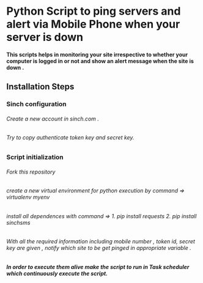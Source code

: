 # Python Script to ping servers and alert via Mobile Phone when your server is down 

#### This scripts helps in monitoring your site irrespective to whether your computer is logged in or not and show an alert message when the site is down .

## Installation Steps 
### Sinch configuration 
###### Create a new account in sinch.com .
###### Try to copy authenticate token key and secret key.
### Script initialization
###### Fork this repository
###### create a new virtual environment for python execution by command => virtualenv myenv
###### install all dependences with command => 1. pip install requests 2. pip install sinchsms
###### With all the required information including mobile number , token id, secret key are given , notify which site to be get pinged in appropriate variable .  
##### In order to execute them alive make the script to run in Task scheduler which continuously execute the script. 
